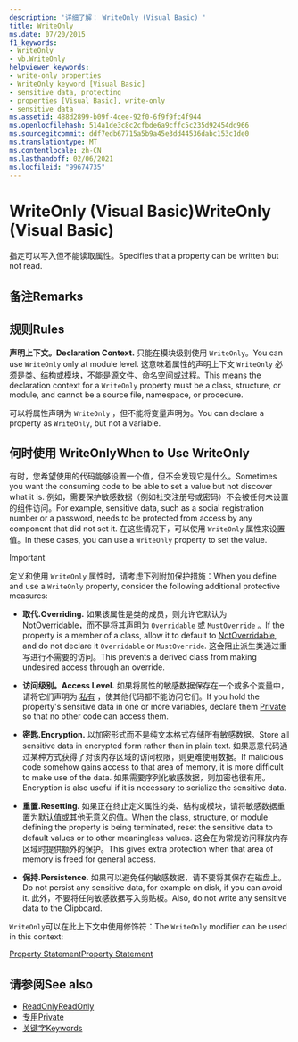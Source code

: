 ```yaml
---
description: '详细了解： WriteOnly (Visual Basic) '
title: WriteOnly
ms.date: 07/20/2015
f1_keywords:
- WriteOnly
- vb.WriteOnly
helpviewer_keywords:
- write-only properties
- WriteOnly keyword [Visual Basic]
- sensitive data, protecting
- properties [Visual Basic], write-only
- sensitive data
ms.assetid: 488d2899-b09f-4cee-92f0-6f9f9fc4f944
ms.openlocfilehash: 514a1de3c8c2cfbde6a9cffc5c235d92454dd966
ms.sourcegitcommit: ddf7edb67715a5b9a45e3dd44536dabc153c1de0
ms.translationtype: MT
ms.contentlocale: zh-CN
ms.lasthandoff: 02/06/2021
ms.locfileid: "99674735"
---
```

# <a name="writeonly-visual-basic"></a><span data-ttu-id="b10d1-103">WriteOnly (Visual Basic)</span><span class="sxs-lookup"><span data-stu-id="b10d1-103">WriteOnly (Visual Basic)</span></span>

<span data-ttu-id="b10d1-104">指定可以写入但不能读取属性。</span><span class="sxs-lookup"><span data-stu-id="b10d1-104">Specifies that a property can be written but not read.</span></span>  
  
## <a name="remarks"></a><span data-ttu-id="b10d1-105">备注</span><span class="sxs-lookup"><span data-stu-id="b10d1-105">Remarks</span></span>  
  
## <a name="rules"></a><span data-ttu-id="b10d1-106">规则</span><span class="sxs-lookup"><span data-stu-id="b10d1-106">Rules</span></span>  

 <span data-ttu-id="b10d1-107">**声明上下文。**</span><span class="sxs-lookup"><span data-stu-id="b10d1-107">**Declaration Context.**</span></span> <span data-ttu-id="b10d1-108">只能在模块级别使用 `WriteOnly`。</span><span class="sxs-lookup"><span data-stu-id="b10d1-108">You can use `WriteOnly` only at module level.</span></span> <span data-ttu-id="b10d1-109">这意味着属性的声明上下文 `WriteOnly` 必须是类、结构或模块，不能是源文件、命名空间或过程。</span><span class="sxs-lookup"><span data-stu-id="b10d1-109">This means the declaration context for a `WriteOnly` property must be a class, structure, or module, and cannot be a source file, namespace, or procedure.</span></span>  
  
 <span data-ttu-id="b10d1-110">可以将属性声明为 `WriteOnly` ，但不能将变量声明为。</span><span class="sxs-lookup"><span data-stu-id="b10d1-110">You can declare a property as `WriteOnly`, but not a variable.</span></span>  
  
## <a name="when-to-use-writeonly"></a><span data-ttu-id="b10d1-111">何时使用 WriteOnly</span><span class="sxs-lookup"><span data-stu-id="b10d1-111">When to Use WriteOnly</span></span>  

 <span data-ttu-id="b10d1-112">有时，您希望使用的代码能够设置一个值，但不会发现它是什么。</span><span class="sxs-lookup"><span data-stu-id="b10d1-112">Sometimes you want the consuming code to be able to set a value but not discover what it is.</span></span> <span data-ttu-id="b10d1-113">例如，需要保护敏感数据（例如社交注册号或密码）不会被任何未设置的组件访问。</span><span class="sxs-lookup"><span data-stu-id="b10d1-113">For example, sensitive data, such as a social registration number or a password, needs to be protected from access by any component that did not set it.</span></span> <span data-ttu-id="b10d1-114">在这些情况下，可以使用 `WriteOnly` 属性来设置值。</span><span class="sxs-lookup"><span data-stu-id="b10d1-114">In these cases, you can use a `WriteOnly` property to set the value.</span></span>  
  
> [!IMPORTANT]
> <span data-ttu-id="b10d1-115">定义和使用 `WriteOnly` 属性时，请考虑下列附加保护措施：</span><span class="sxs-lookup"><span data-stu-id="b10d1-115">When you define and use a `WriteOnly` property, consider the following additional protective measures:</span></span>  
  
- <span data-ttu-id="b10d1-116">**取代.**</span><span class="sxs-lookup"><span data-stu-id="b10d1-116">**Overriding.**</span></span> <span data-ttu-id="b10d1-117">如果该属性是类的成员，则允许它默认为 [NotOverridable](notoverridable.md)，而不是将其声明为 `Overridable` 或 `MustOverride` 。</span><span class="sxs-lookup"><span data-stu-id="b10d1-117">If the property is a member of a class, allow it to default to [NotOverridable](notoverridable.md), and do not declare it `Overridable` or `MustOverride`.</span></span> <span data-ttu-id="b10d1-118">这会阻止派生类通过重写进行不需要的访问。</span><span class="sxs-lookup"><span data-stu-id="b10d1-118">This prevents a derived class from making undesired access through an override.</span></span>  
  
- <span data-ttu-id="b10d1-119">**访问级别。**</span><span class="sxs-lookup"><span data-stu-id="b10d1-119">**Access Level.**</span></span> <span data-ttu-id="b10d1-120">如果将属性的敏感数据保存在一个或多个变量中，请将它们声明为 [私有](private.md) ，使其他代码都不能访问它们。</span><span class="sxs-lookup"><span data-stu-id="b10d1-120">If you hold the property's sensitive data in one or more variables, declare them [Private](private.md) so that no other code can access them.</span></span>  
  
- <span data-ttu-id="b10d1-121">**密匙.**</span><span class="sxs-lookup"><span data-stu-id="b10d1-121">**Encryption.**</span></span> <span data-ttu-id="b10d1-122">以加密形式而不是纯文本格式存储所有敏感数据。</span><span class="sxs-lookup"><span data-stu-id="b10d1-122">Store all sensitive data in encrypted form rather than in plain text.</span></span> <span data-ttu-id="b10d1-123">如果恶意代码通过某种方式获得了对该内存区域的访问权限，则更难使用数据。</span><span class="sxs-lookup"><span data-stu-id="b10d1-123">If malicious code somehow gains access to that area of memory, it is more difficult to make use of the data.</span></span> <span data-ttu-id="b10d1-124">如果需要序列化敏感数据，则加密也很有用。</span><span class="sxs-lookup"><span data-stu-id="b10d1-124">Encryption is also useful if it is necessary to serialize the sensitive data.</span></span>  
  
- <span data-ttu-id="b10d1-125">**重置.**</span><span class="sxs-lookup"><span data-stu-id="b10d1-125">**Resetting.**</span></span> <span data-ttu-id="b10d1-126">如果正在终止定义属性的类、结构或模块，请将敏感数据重置为默认值或其他无意义的值。</span><span class="sxs-lookup"><span data-stu-id="b10d1-126">When the class, structure, or module defining the property is being terminated, reset the sensitive data to default values or to other meaningless values.</span></span> <span data-ttu-id="b10d1-127">这会在为常规访问释放内存区域时提供额外的保护。</span><span class="sxs-lookup"><span data-stu-id="b10d1-127">This gives extra protection when that area of memory is freed for general access.</span></span>  
  
- <span data-ttu-id="b10d1-128">**保持.**</span><span class="sxs-lookup"><span data-stu-id="b10d1-128">**Persistence.**</span></span> <span data-ttu-id="b10d1-129">如果可以避免任何敏感数据，请不要将其保存在磁盘上。</span><span class="sxs-lookup"><span data-stu-id="b10d1-129">Do not persist any sensitive data, for example on disk, if you can avoid it.</span></span> <span data-ttu-id="b10d1-130">此外，不要将任何敏感数据写入剪贴板。</span><span class="sxs-lookup"><span data-stu-id="b10d1-130">Also, do not write any sensitive data to the Clipboard.</span></span>  
  
 <span data-ttu-id="b10d1-131">`WriteOnly`可以在此上下文中使用修饰符：</span><span class="sxs-lookup"><span data-stu-id="b10d1-131">The `WriteOnly` modifier can be used in this context:</span></span>  
  
 [<span data-ttu-id="b10d1-132">Property Statement</span><span class="sxs-lookup"><span data-stu-id="b10d1-132">Property Statement</span></span>](../statements/property-statement.md)  
  
## <a name="see-also"></a><span data-ttu-id="b10d1-133">请参阅</span><span class="sxs-lookup"><span data-stu-id="b10d1-133">See also</span></span>

- [<span data-ttu-id="b10d1-134">ReadOnly</span><span class="sxs-lookup"><span data-stu-id="b10d1-134">ReadOnly</span></span>](readonly.md)
- [<span data-ttu-id="b10d1-135">专用</span><span class="sxs-lookup"><span data-stu-id="b10d1-135">Private</span></span>](private.md)
- [<span data-ttu-id="b10d1-136">关键字</span><span class="sxs-lookup"><span data-stu-id="b10d1-136">Keywords</span></span>](../keywords/index.md)
